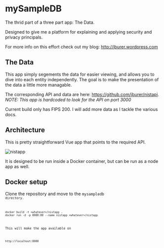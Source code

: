# mySampleDB

The thrid part of a three part app: The Data.

Designed to give me a platform for explaining and applying security and
privacy principals.

For more info on this effort check out my blog: <a href="http://jburer.wordpress.com" target="_blank">http://jburer.wordpress.com</a>

## The Data

This app simply segements the data for easier viewing, and allows you to dive into each entity independently.
The goal is to make the presentation of the data a little more managable.

The corresponding API and data are here: <a href="https://github.com/jburer/nistapi" target="_blank">https://github.com/jburer/nistapi</a>.  
<i>NOTE: This app is hardcoded to look for the API on port 3000</i>

Current build only has FIPS 200. I will add more data as I tackle the various docs.

## Architecture

This is pretty straightforward Vue app that points to the required API.

<img src="./images/nistapp.gif" alt="nistapp">

It is designed to be run inside a Docker container, but can be run as a node app as well.

## Docker setup

Clone the repository and move to the <code>mysampledb<code> directory.

```
docker build -t <whatever>/nistapp .
docker run -d -p 8080:80 --name nistapp <whatever>/nistapp
```

This will make the app available on

```
http://localhost:8080
```
